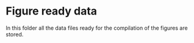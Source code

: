 # Figure ready data

 In this folder all the data files ready for the compilation of the figures are stored. 

 

